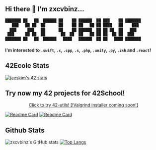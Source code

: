 ## Hi there 👋 I'm zxcvbinz...
```bash
███████ ██   ██  ██████ ██    ██ ██████  ██ ███    ██ ███████ 
   ███   ██ ██  ██      ██    ██ ██   ██ ██ ████   ██    ███  
  ███     ███   ██      ██    ██ ██████  ██ ██ ██  ██   ███   
 ███     ██ ██  ██       ██  ██  ██   ██ ██ ██  ██ ██  ███    
███████ ██   ██  ██████   ████   ██████  ██ ██   ████ ███████                                  
```    
#### I'm interested to `.swift`,  `.c`,   `.cpp`,   `.s`,   `.php`,   `.unity`,   `.py`,   `.zsh` and `.react`!                     
## 42Ecole Stats
[![jaeskim's 42 stats](https://badge42.herokuapp.com/api/stats/dlanotte)](https://github.com/JaeSeoKim/badge42)

## Try now my 42 projects for 42School!
<a href="https://github.com/zxcvbinz/42-utils"><p align="center">
	Click to try 42-utils! [!Valgrind installer coming soon!]
</p></a>

[![Readme Card](https://github-readme-stats.vercel.app/api/pin/?username=zxcvbinz&repo=42-utils&theme=radical)](https://github.com/zxcvbinz/42-utils)
[![Readme Card](https://github-readme-stats.vercel.app/api/pin/?username=zxcvbinz&repo=42-school&theme=radical)](https://github.com/dlanotte42/42-school)

## Github Stats
![zxcvbinz's GitHub stats](https://github-readme-stats.vercel.app/api?username=zxcvbinz&show_icons=true&theme=radical)
[![Top Langs](https://github-readme-stats.vercel.app/api/top-langs/?username=zxcvbinz&layout=compact&theme=radical&langs_count=15)](https://github.com/zxcvbinz)
